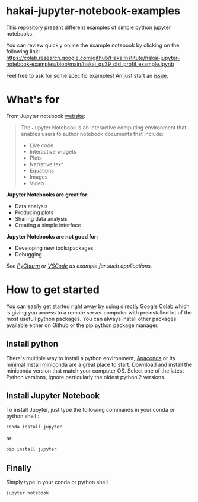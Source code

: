 # hakai-jupyter-notebook-examples
This repository present different examples of simple python jupyter notebooks.

You can review quickly online the example notebook by clicking on the following link:
https://colab.research.google.com/github/HakaiInstitute/hakai-jupyter-notebook-examples/blob/main/hakai_qu39_ctd_profil_example.ipynb

Feel free to ask for some specific examples! An just start an [issue](https://github.com/HakaiInstitute/hakai-jupyter-notebook-examples/issues).

# What's for
From Jupyter notebook [website](https://jupyter-notebook.readthedocs.io/en/stable/examples/Notebook/What%20is%20the%20Jupyter%20Notebook.html#Introduction):

> The Jupyter Notebook is an interactive computing environment that enables users to author notebook documents that include: 
> - Live code 
> - Interactive widgets 
> - Plots 
> - Narrative text 
> - Equations 
> - Images 
> - Video

**Jupyter Notebooks are great for:**
* Data analysis
* Producing plots
* Sharing data analysis
* Creating a simple interface

**Jupyter Notebooks are not good for:**
* Developing new tools/packages
* Debugging 

*See [PyCharm](https://www.jetbrains.com/pycharm/) or [VSCode](https://code.visualstudio.com/) as example for such applications.*

# How to get started
You can easily get started right away by using directly [Google Colab](https://colab.research.google.com/) which is giving you access to a remote server computer with preinstalled lot of the most usefull python packages. You can always install other packages available either on Github or the pip python package manager.

## Install python 
There's multiple way to install a python environment, [Anaconda](https://www.anaconda.com/products/individual) or its minimal install [miniconda](https://docs.conda.io/en/latest/miniconda.html) are a great place to start. Download and install the miniconda version that match your computer OS. Select one of the latest Python versions, ignore particularly the oldest python 2 versions.

## Install Jupyter Notebook
To install Jupyter, just type the following commands in your conda or python shell :
```python
conda install jupyter
```
or
```python
pip install jupyter
```

## Finally
Simply type in your conda or python shell
```python
jupyter notebook
```
